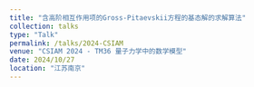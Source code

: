 ```yaml
---
title: "含高阶相互作用项的Gross-Pitaevskii方程的基态解的求解算法"
collection: talks
type: "Talk"
permalink: /talks/2024-CSIAM
venue: "CSIAM 2024 - TM36 量子力学中的数学模型"
date: 2024/10/27
location: "江苏南京"
---
```



